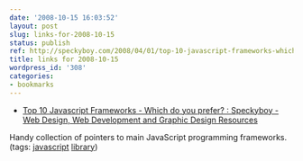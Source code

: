 ```yaml
---
date: '2008-10-15 16:03:52'
layout: post
slug: links-for-2008-10-15
status: publish
ref: http://speckyboy.com/2008/04/01/top-10-javascript-frameworks-which-do-you-prefer/
title: links for 2008-10-15
wordpress_id: '308'
categories:
- bookmarks
---
```


  * [Top 10 Javascript Frameworks - Which do you prefer? : Speckyboy - Web Design, Web Development and Graphic Design Resources](http://speckyboy.com/2008/04/01/top-10-javascript-frameworks-which-do-you-prefer/)


Handy collection of pointers to main JavaScript programming frameworks. (tags: [javascript](http://delicious.com/eob/javascript) [library](http://delicious.com/eob/library))




